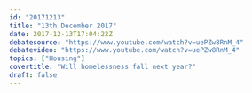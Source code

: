 ```yaml
---
id: "20171213"
title: "13th December 2017"
date: 2017-12-13T17:04:22Z
debatesource: "https://www.youtube.com/watch?v=uePZw8RnM_4"
debatevideo: "https://www.youtube.com/watch?v=uePZw8RnM_4"
topics: ["Housing"]
covertitle: "Will homelessness fall next year?"
draft: false
---
```


